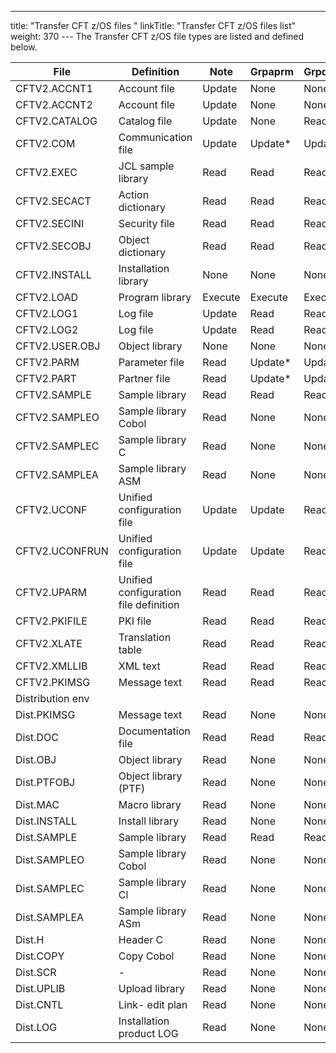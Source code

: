 ---
title: "Transfer CFT z/OS files "
linkTitle: "Transfer CFT z/OS files list"
weight: 370
--- The Transfer CFT z/OS file types are listed and defined below.

| File  | Definition  | Note  | Grpaprm  | Grpdesk  | Grptrf  |
| --- | --- | --- | --- | --- | --- |
| CFTV2.ACCNT1 | Account file | Update | None | None | None |
| CFTV2.ACCNT2 | Account file | Update | None | None | None |
| CFTV2.CATALOG | Catalog file | Update | None | Read* | Read* |
| CFTV2.COM | Communication file | Update | Update* | Update* | Update* |
| CFTV2.EXEC | JCL sample library | Read | Read | Read | Read |
| CFTV2.SECACT | Action dictionary | Read | Read | Read | Read |
| CFTV2.SECINI | Security file | Read | Read | Read | Read |
| CFTV2.SECOBJ | Object dictionary | Read | Read | Read | Read |
| CFTV2.INSTALL | Installation library | None | None | None | None |
| CFTV2.LOAD | Program library | Execute | Execute | Execute | Execute |
| CFTV2.LOG1 | Log file | Update | Read | Read | Read |
| CFTV2.LOG2 | Log file | Update | Read | Read | Read |
| CFTV2.USER.OBJ | Object library | None | None | None | None |
| CFTV2.PARM | Parameter file | Read | Update* | Update* | None |
| CFTV2.PART | Partner file | Read | Update* | Update* | None |
| CFTV2.SAMPLE | Sample library | Read | Read | Read | Read |
| CFTV2.SAMPLEO | Sample library Cobol | Read | None | None | None |
| CFTV2.SAMPLEC | Sample library C | Read | None | None | None |
| CFTV2.SAMPLEA | Sample library ASM | Read | None | None | None |
| CFTV2.UCONF | Unified configuration file | Update | Update | Read | Read |
| CFTV2.UCONFRUN  | Unified configuration file  | Update  | Update  | Read  | Read  |
| CFTV2.UPARM | Unified configuration file definition | Read | Read | Read | Read |
| CFTV2.PKIFILE | PKI file | Read | Read | Read | Read |
| CFTV2.XLATE | Translation table | Read | Read | Read | Read |
| CFTV2.XMLLIB | XML text | Read | Read | Read | Read |
| CFTV2.PKIMSG | Message text | Read | Read | Read | Read |
| Distribution env |   |   |   |   |   |
| Dist.PKIMSG  | Message text  | Read | None | None | None |
| Dist.DOC | Documentation file | Read | Read | Read | Read |
| Dist.OBJ | Object library | Read | None | None | None |
| Dist.PTFOBJ | Object library (PTF) | Read | None | None | None |
| Dist.MAC | Macro library | Read | None | None | None |
| Dist.INSTALL | Install library | Read | None | None | None |
| Dist.SAMPLE | Sample library | Read | Read | Read | Read |
| Dist.SAMPLEO | Sample library Cobol | Read | None | None | None |
| Dist.SAMPLEC | Sample library Cl | Read | None | None | None |
| Dist.SAMPLEA | Sample library ASm | Read | None | None | None |
| Dist.H | Header C | Read | None | None | None |
| Dist.COPY | Copy Cobol | Read | None | None | None |
| Dist.SCR | - | Read | None | None | None |
| Dist.UPLIB | Upload library | Read | None | None | None |
| Dist.CNTL | Link- edit plan | Read | None | None | None |
| Dist.LOG | Installation product LOG | Read | None | None | None |

